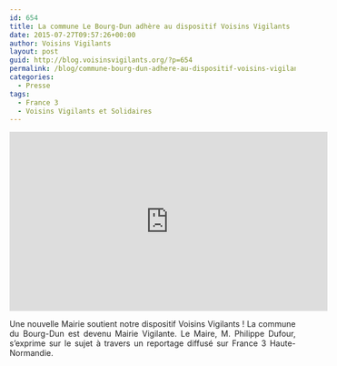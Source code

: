 ```yaml
---
id: 654
title: La commune Le Bourg-Dun adhère au dispositif Voisins Vigilants !
date: 2015-07-27T09:57:26+00:00
author: Voisins Vigilants
layout: post
guid: http://blog.voisinsvigilants.org/?p=654
permalink: /blog/commune-bourg-dun-adhere-au-dispositif-voisins-vigilants/
categories:
  - Presse
tags:
  - France 3 
  - Voisins Vigilants et Solidaires
---
```

<iframe width="560" height="315" src="https://www.youtube.com/embed/6nbdYwedQMo" frameborder="0" allow="accelerometer; autoplay; encrypted-media; gyroscope; picture-in-picture" allowfullscreen></iframe>

<p style="color: #222222; text-align: justify;">
  Une nouvelle Mairie soutient notre dispositif Voisins Vigilants ! La commune du Bourg-Dun est devenu Mairie Vigilante. Le Maire, M. Philippe Dufour, s’exprime sur le sujet à travers un reportage diffusé sur France 3 Haute-Normandie.
</p>
